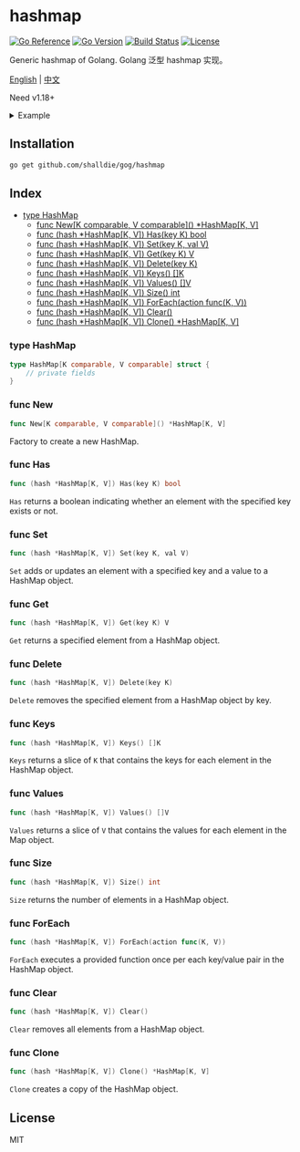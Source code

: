 # hashmap

[![Go Reference](https://pkg.go.dev/badge/github.com/shalldie/gog.svg)](https://pkg.go.dev/github.com/shalldie/gog)
[![Go Version](https://img.shields.io/github/go-mod/go-version/shalldie/gog?label=go&logo=go&style=flat-square)](https://github.com/shalldie/gog)
[![Build Status](https://img.shields.io/github/workflow/status/shalldie/gog/ci?label=test&logo=github&style=flat-square)](https://github.com/shalldie/gog/actions)
[![License](https://img.shields.io/github/license/shalldie/gog?logo=github&style=flat-square)](https://github.com/shalldie/gog)

Generic hashmap of Golang. Golang 泛型 hashmap 实现。

[English](./README.md) | [中文](./README.zh-CN.md)

Need v1.18+

<details><summary>Example</summary>
<p>

```go
{
    hash := hashmap.New[string, string]()
    hash.Set("name", "tom")

	fmt.Println(hash.Get("name")) // "tom"
	fmt.Println(hash.Has("name")) // true
}
```

</p>
</details>

## Installation

```bash
go get github.com/shalldie/gog/hashmap
```

## Index

- [type HashMap](#type-HashMap)
  - [func New\[K comparable, V comparable\]() \*HashMap\[K, V\]](#func-New)
  - [func (hash \*HashMap[K, V]) Has(key K) bool](#func-Has)
  - [func (hash \*HashMap[K, V]) Set(key K, val V)](#func-Set)
  - [func (hash \*HashMap[K, V]) Get(key K) V](#func-Get)
  - [func (hash \*HashMap[K, V]) Delete(key K)](#func-Delete)
  - [func (hash \*HashMap[K, V]) Keys() []K](#func-Keys)
  - [func (hash \*HashMap[K, V]) Values() []V](#func-Values)
  - [func (hash \*HashMap[K, V]) Size() int](#func-Size)
  - [func (hash \*HashMap[K, V]) ForEach(action func(K, V))](#func-ForEach)
  - [func (hash \*HashMap[K, V]) Clear()](#func-Clear)
  - [func (hash \*HashMap[K, V]) Clone() \*HashMap[K, V]](#func-Clone)

### type HashMap

```go
type HashMap[K comparable, V comparable] struct {
	// private fields
}
```

### func New

```go
func New[K comparable, V comparable]() *HashMap[K, V]
```

Factory to create a new HashMap.

### func Has

```go
func (hash *HashMap[K, V]) Has(key K) bool
```

`Has` returns a boolean indicating whether an element with the specified key exists or not.

### func Set

```go
func (hash *HashMap[K, V]) Set(key K, val V)
```

`Set` adds or updates an element with a specified key and a value to a HashMap object.

### func Get

```go
func (hash *HashMap[K, V]) Get(key K) V
```

`Get` returns a specified element from a HashMap object.

### func Delete

```go
func (hash *HashMap[K, V]) Delete(key K)
```

`Delete` removes the specified element from a HashMap object by key.

### func Keys

```go
func (hash *HashMap[K, V]) Keys() []K
```

`Keys` returns a slice of `K` that contains the keys for each element in the HashMap object.

### func Values

```go
func (hash *HashMap[K, V]) Values() []V
```

`Values` returns a slice of `V` that contains the values for each element in the Map object.

### func Size

```go
func (hash *HashMap[K, V]) Size() int
```

`Size` returns the number of elements in a HashMap object.

### func ForEach

```go
func (hash *HashMap[K, V]) ForEach(action func(K, V))
```

`ForEach` executes a provided function once per each key/value pair in the HashMap object.

### func Clear

```go
func (hash *HashMap[K, V]) Clear()
```

`Clear` removes all elements from a HashMap object.

### func Clone

```go
func (hash *HashMap[K, V]) Clone() *HashMap[K, V]
```

`Clone` creates a copy of the HashMap object.

## License

MIT

